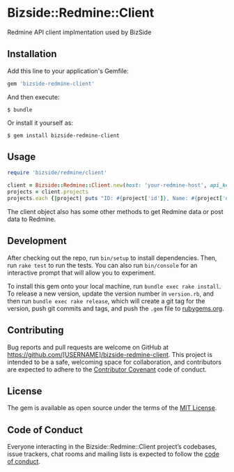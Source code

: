 # Bizside::Redmine::Client

Redmine API client implmentation used by BizSide

## Installation

Add this line to your application's Gemfile:

```ruby
gem 'bizside-redmine-client'
```

And then execute:

    $ bundle

Or install it yourself as:

    $ gem install bizside-redmine-client

## Usage

```ruby
require 'bizside/redmine/client'

client = Bizside::Redmine::Client.new(host: 'your-redmine-host', api_key: 'your-redmine-account-api-key')
projects = client.projects
projects.each {|project| puts "ID: #{project['id']}, Name: #{project['name']}" } && nil
```

The client object also has some other methods to get Redmine data or post data to Redmine.

## Development

After checking out the repo, run `bin/setup` to install dependencies. Then, run `rake test` to run the tests. You can also run `bin/console` for an interactive prompt that will allow you to experiment.

To install this gem onto your local machine, run `bundle exec rake install`. To release a new version, update the version number in `version.rb`, and then run `bundle exec rake release`, which will create a git tag for the version, push git commits and tags, and push the `.gem` file to [rubygems.org](https://rubygems.org).

## Contributing

Bug reports and pull requests are welcome on GitHub at https://github.com/[USERNAME]/bizside-redmine-client. This project is intended to be a safe, welcoming space for collaboration, and contributors are expected to adhere to the [Contributor Covenant](http://contributor-covenant.org) code of conduct.

## License

The gem is available as open source under the terms of the [MIT License](https://opensource.org/licenses/MIT).

## Code of Conduct

Everyone interacting in the Bizside::Redmine::Client project’s codebases, issue trackers, chat rooms and mailing lists is expected to follow the [code of conduct](https://github.com/[USERNAME]/bizside-redmine-client/blob/master/CODE_OF_CONDUCT.md).
